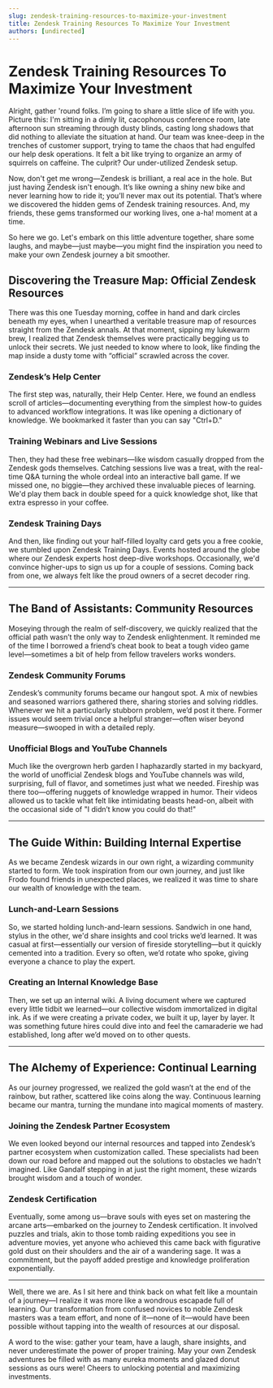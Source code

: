 ```yaml
---
slug: zendesk-training-resources-to-maximize-your-investment
title: Zendesk Training Resources To Maximize Your Investment
authors: [undirected]
---
```



# Zendesk Training Resources To Maximize Your Investment

Alright, gather 'round folks. I’m going to share a little slice of life with you. Picture this: I'm sitting in a dimly lit, cacophonous conference room, late afternoon sun streaming through dusty blinds, casting long shadows that did nothing to alleviate the situation at hand. Our team was knee-deep in the trenches of customer support, trying to tame the chaos that had engulfed our help desk operations. It felt a bit like trying to organize an army of squirrels on caffeine. The culprit? Our under-utilized Zendesk setup.

Now, don't get me wrong—Zendesk is brilliant, a real ace in the hole. But just having Zendesk isn't enough. It’s like owning a shiny new bike and never learning how to ride it; you’ll never max out its potential. That’s where we discovered the hidden gems of Zendesk training resources. And, my friends, these gems transformed our working lives, one a-ha! moment at a time.

So here we go. Let's embark on this little adventure together, share some laughs, and maybe—just maybe—you might find the inspiration you need to make your own Zendesk journey a bit smoother.

## Discovering the Treasure Map: Official Zendesk Resources

There was this one Tuesday morning, coffee in hand and dark circles beneath my eyes, when I unearthed a veritable treasure map of resources straight from the Zendesk annals. At that moment, sipping my lukewarm brew, I realized that Zendesk themselves were practically begging us to unlock their secrets. We just needed to know where to look, like finding the map inside a dusty tome with “official” scrawled across the cover.

### Zendesk’s Help Center

The first step was, naturally, their Help Center. Here, we found an endless scroll of articles—documenting everything from the simplest how-to guides to advanced workflow integrations. It was like opening a dictionary of knowledge. We bookmarked it faster than you can say "Ctrl+D."

### Training Webinars and Live Sessions

Then, they had these free webinars—like wisdom casually dropped from the Zendesk gods themselves. Catching sessions live was a treat, with the real-time Q&A turning the whole ordeal into an interactive ball game. If we missed one, no biggie—they archived these invaluable pieces of learning. We'd play them back in double speed for a quick knowledge shot, like that extra espresso in your coffee.

### Zendesk Training Days

And then, like finding out your half-filled loyalty card gets you a free cookie, we stumbled upon Zendesk Training Days. Events hosted around the globe where our Zendesk experts host deep-dive workshops. Occasionally, we'd convince higher-ups to sign us up for a couple of sessions. Coming back from one, we always felt like the proud owners of a secret decoder ring.

---

## The Band of Assistants: Community Resources

Moseying through the realm of self-discovery, we quickly realized that the official path wasn’t the only way to Zendesk enlightenment. It reminded me of the time I borrowed a friend’s cheat book to beat a tough video game level—sometimes a bit of help from fellow travelers works wonders.

### Zendesk Community Forums

Zendesk’s community forums became our hangout spot. A mix of newbies and seasoned warriors gathered there, sharing stories and solving riddles. Whenever we hit a particularly stubborn problem, we’d post it there. Former issues would seem trivial once a helpful stranger—often wiser beyond measure—swooped in with a detailed reply. 

### Unofficial Blogs and YouTube Channels

Much like the overgrown herb garden I haphazardly started in my backyard, the world of unofficial Zendesk blogs and YouTube channels was wild, surprising, full of flavor, and sometimes just what we needed. Fireship was there too—offering nuggets of knowledge wrapped in humor. Their videos allowed us to tackle what felt like intimidating beasts head-on, albeit with the occasional side of "I didn’t know you could do that!"

---

## The Guide Within: Building Internal Expertise

As we became Zendesk wizards in our own right, a wizarding community started to form. We took inspiration from our own journey, and just like Frodo found friends in unexpected places, we realized it was time to share our wealth of knowledge with the team.

### Lunch-and-Learn Sessions

So, we started holding lunch-and-learn sessions. Sandwich in one hand, stylus in the other, we'd share insights and cool tricks we’d learned. It was casual at first—essentially our version of fireside storytelling—but it quickly cemented into a tradition. Every so often, we’d rotate who spoke, giving everyone a chance to play the expert.

### Creating an Internal Knowledge Base

Then, we set up an internal wiki. A living document where we captured every little tidbit we learned—our collective wisdom immortalized in digital ink. As if we were creating a private codex, we built it up, layer by layer. It was something future hires could dive into and feel the camaraderie we had established, long after we’d moved on to other quests.

---

## The Alchemy of Experience: Continual Learning

As our journey progressed, we realized the gold wasn’t at the end of the rainbow, but rather, scattered like coins along the way. Continuous learning became our mantra, turning the mundane into magical moments of mastery.

### Joining the Zendesk Partner Ecosystem

We even looked beyond our internal resources and tapped into Zendesk’s partner ecosystem when customization called. These specialists had been down our road before and mapped out the solutions to obstacles we hadn't imagined. Like Gandalf stepping in at just the right moment, these wizards brought wisdom and a touch of wonder.

### Zendesk Certification

Eventually, some among us—brave souls with eyes set on mastering the arcane arts—embarked on the journey to Zendesk certification. It involved puzzles and trials, akin to those tomb raiding expeditions you see in adventure movies, yet anyone who achieved this came back with figurative gold dust on their shoulders and the air of a wandering sage. It was a commitment, but the payoff added prestige and knowledge proliferation exponentially.

---

Well, there we are. As I sit here and think back on what felt like a mountain of a journey—I realize it was more like a wondrous escapade full of learning. Our transformation from confused novices to noble Zendesk masters was a team effort, and none of it—none of it—would have been possible without tapping into the wealth of resources at our disposal.

A word to the wise: gather your team, have a laugh, share insights, and never underestimate the power of proper training. May your own Zendesk adventures be filled with as many eureka moments and glazed donut sessions as ours were! Cheers to unlocking potential and maximizing investments.